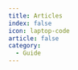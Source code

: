 ```yaml
---
title: Articles
index: false
icon: laptop-code
article: false
category:
  - Guide
---
```


<Catalog />
